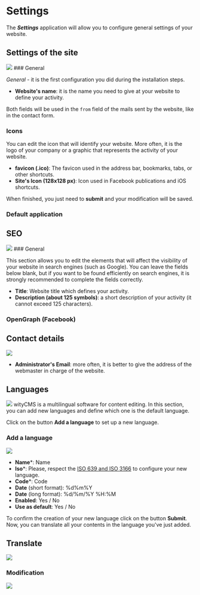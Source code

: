 # Settings

The ***Settings*** application will allow you to configure general settings of your website.

## Settings of the site

![](../images/settings-configure.png)
### General

*General* - it is the first configuration you did during the installation steps.

* **Website's name**: it is the name you need to give at your website to define your activity.

Both fields will be used in the `from` field of the mails sent by the website, like in the contact form.

### Icons

You can edit the icon that will identify your website. More often, it is the logo of your company or a graphic that represents the activity of your website.

* **favicon (.ico)**: The favicon used in the address bar, bookmarks, tabs, or other shortcuts.
* **Site's Icon (128x128 px)**: Icon used in Facebook publications and iOS shortcuts.

When finished, you just need to **submit** and your modification will be saved.

### Default application



## SEO

![](../images/settings-seo.png)
### General

This section allows you to edit the elements that will affect the visibility of your website in search engines (such as Google). You can leave the fields below blank, but if you want to be found efficiently on search engines, it is strongly recommended to complete the fields correctly.

* **Title**: Website title which defines your activity.
* **Description (about 125 symbols)**: a short description of your activity (it cannot exceed 125 characters).

### OpenGraph (Facebook)


## Contact details
![](../images/settings-contact-details.png)

* **Administrator's Email**: more often, it is better to give the address of the webmaster in charge of the website.

## Languages

![](../images/settings-languages.png)
wityCMS is a multilingual software for content editing.
In this section, you can add new languages and define which one is the default language.

Click on the button **Add a language** to set up a new language.

### Add a language

![](../images/settings-languages-add.png)

* **Name***:  Name
* **Iso***: Please, respect the [ISO 639 and ISO 3166](http://www.localeplanet.com/icu/) to configure your new language.
* **Code***: Code
* **Date** (short format): %d%m%Y
* **Date** (long format): %d/%m/%Y %H:%M
* **Enabled**: Yes / No
* **Use as default**: Yes / No

To confirm the creation of your new language click on the button **Submit**.
Now, you can translate all your contents in the language you've just added.

## Translate
![](../images/settings-translate.png)
### Modification
![](../images/settings-translate-detail.png)